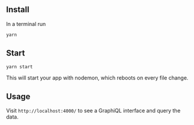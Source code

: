 ## Install

In a terminal run

```sh
yarn
```

## Start

```sh
yarn start
```

This will start your app with nodemon, which reboots on every file change.

## Usage

Visit `http://localhost:4000/` to see a GraphiQL interface and query the data.
